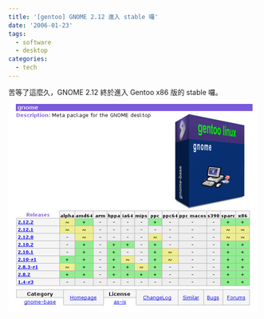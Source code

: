 ```yaml
---
title: '[gentoo] GNOME 2.12 進入 stable 囉'
date: '2006-01-23'
tags:
  - software
  - desktop
categories:
  - tech
---
```

苦等了這麼久，GNOME 2.12 終於進入 Gentoo x86 版的 stable 囉。  
  
[![Gentoo GNOME 2.12 stable](images/0.jpg)](http://www.flickr.com/photos/yurenju/89992389/ "Photo Sharing")